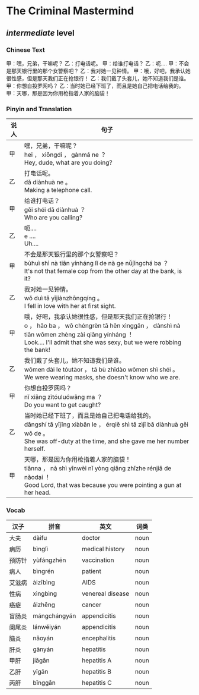# The Criminal Mastermind
## *intermediate* level

### Chinese Text
甲：嘿，兄弟，干嘛呢？
乙：打电话呢。
甲：给谁打电话？
乙：呃....
甲：不会是那天银行里的那个女警察吧？
乙：我对她一见钟情。
甲：哦，好吧，我承认她很性感，但是那天我们正在抢银行！
乙：我们戴了头套儿，她不知道我们是谁。
甲：你想自投罗网吗？
乙：当时她已经下班了，而且是她自己把电话给我的。
甲：天哪，那是因为你用枪指着人家的脑袋！

### Pinyin and Translation
|说人|句子|
|----|----|
|甲|嘿，兄弟，干嘛呢？<br />hei ， xiōngdi ， gànmá ne ？<br />Hey, dude, what are you doing?|
|乙|打电话呢。<br />dǎ diànhuà ne 。<br />Making a telephone call.|
|甲|给谁打电话？<br />gěi shéi dǎ diànhuà ？<br />Who are you calling?|
|乙|呃....<br />e ....<br />Uh....|
|甲|不会是那天银行里的那个女警察吧？<br />bùhuì shì nà tiān yínháng lǐ de nà ge nǚjǐngchá ba ？<br />It's not that female cop from the other day at the bank, is it?|
|乙|我对她一见钟情。<br />wǒ duì tā yījiànzhōngqíng 。<br />I fell in love with her at first sight.|
|甲|哦，好吧，我承认她很性感，但是那天我们正在抢银行！<br />o ， hǎo ba ， wǒ chéngrèn tā hěn xìnggǎn ， dànshì nà tiān wǒmen zhèng zài qiǎng yínháng ！<br />Look.... I'll admit that she was sexy, but we were robbing the bank!|
|乙|我们戴了头套儿，她不知道我们是谁。<br />wǒmen dài le tóutàor ， tā bù zhīdào wǒmen shì shéi 。<br />We were wearing masks, she doesn't know who we are.|
|甲|你想自投罗网吗？<br />nǐ xiǎng zìtóuluówǎng ma ？<br />Do you want to get caught?|
|乙|当时她已经下班了，而且是她自己把电话给我的。<br />dāngshí tā yǐjīng xiàbān le ， érqiě shì tā zìjǐ bǎ diànhuà gěi wǒ de 。<br />She was off-duty at the time, and she gave me her number herself.|
|甲|天哪，那是因为你用枪指着人家的脑袋！<br />tiānna ， nà shì yīnwèi nǐ yòng qiāng zhǐzhe rénjiā de nǎodai ！<br />Good Lord, that was because you were pointing a gun at her head.|
### Vocab
|汉子|拼音|英文|词类|
|----|----|----|----|
|大夫|dàifu|doctor|noun|
|病历|bìnglì|medical history|noun|
|预防针|yùfángzhēn|vaccination|noun|
|病人|bìngrén|patient|noun|
|艾滋病|àizībìng|AIDS|noun|
|性病|xìngbìng|venereal disease|noun|
|癌症|áizhēng|cancer|noun|
|盲肠炎|mángchángyán|appendicitis|noun|
|阑尾炎|lánwěiyán|appendicitis|noun|
|脑炎|nǎoyán|encephalitis|noun|
|肝炎|gānyán|hepatitis|noun|
|甲肝|jiǎgān|hepatitis A|noun|
|乙肝|yǐgān|hepatitis B|noun|
|丙肝|bǐnggān|hepatitis C|noun|
